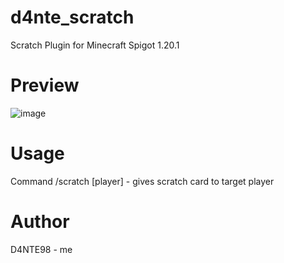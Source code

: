 # d4nte_scratch
Scratch Plugin for Minecraft Spigot 1.20.1

# Preview
![image](https://github.com/user-attachments/assets/b2da6417-9c77-49ba-b842-e5cfe32abd7e)

# Usage
Command /scratch [player] - gives scratch card to target player

# Author
D4NTE98 - me
